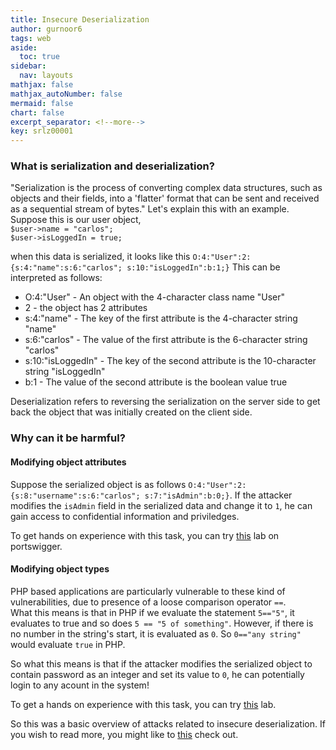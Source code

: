 ```yaml
---
title: Insecure Deserialization
author: gurnoor6
tags: web
aside:
  toc: true
sidebar:
  nav: layouts
mathjax: false
mathjax_autoNumber: false
mermaid: false
chart: false
excerpt_separator: <!--more-->
key: srlz00001
---
```

### What is serialization and deserialization?
"Serialization is the process of converting complex data structures, such as objects and their fields, into a 'flatter' format that can be sent and received as a sequential stream of bytes." Let's explain this with an example.
Suppose this is our user object,<br>
`$user->name = "carlos";` <br>
`$user->isLoggedIn = true;`

when this data is serialized, it looks like this `O:4:"User":2:{s:4:"name":s:6:"carlos"; s:10:"isLoggedIn":b:1;}`
This can be interpreted as follows:

* O:4:"User" - An object with the 4-character class name "User"
* 2 - the object has 2 attributes
* s:4:"name" - The key of the first attribute is the 4-character string "name"
* s:6:"carlos" - The value of the first attribute is the 6-character string "carlos"
* s:10:"isLoggedIn" - The key of the second attribute is the 10-character string "isLoggedIn"
* b:1 - The value of the second attribute is the boolean value true

Deserialization refers to reversing the serialization on the server side to get back the object that was initially created on the client side.

### Why can it be harmful?

#### Modifying object attributes
Suppose the serialized object is as follows `O:4:"User":2:{s:8:"username":s:6:"carlos"; s:7:"isAdmin":b:0;}`.
If the attacker modifies the `isAdmin` field in the serialized data and change it to `1`, he can gain access to confidential information and priviledges.
<br>

To get hands on experience with this task, you can try [this](https://portswigger.net/web-security/deserialization/exploiting/lab-deserialization-modifying-serialized-objects) lab on portswigger.

#### Modifying object types
PHP based applications are particularly vulnerable to these kind of vulnerabilities, due to presence of a loose comparison operator `==`.
<br>
What this means is that in PHP if we evaluate the statement `5=="5"`, it evaluates to true and so does `5 == "5 of something"`. However, if there is no number in the string's start, it is evaluated as `0`. So `0=="any string"` would evaluate `true` in PHP.

So what this means is that if the attacker modifies the serialized object to contain password as an integer and set its value to `0`, he can potentially login to any acount in the system!

To get a hands on experience with this task, you can try [this](https://portswigger.net/web-security/deserialization/exploiting/lab-deserialization-modifying-serialized-data-types) lab.

So this was a basic overview of attacks related to insecure deserialization. If you wish to read more, you might like to [this](https://portswigger.net/web-security/deserialization) check out.


